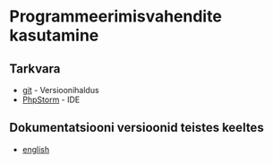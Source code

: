 # Programmeerimisvahendite kasutamine
## Tarkvara
* [git](https://git-scm.com/download/win) - Versioonihaldus
* [PhpStorm](https://www.jetbrains.com/phpstorm/) - IDE
## Dokumentatsiooni versioonid teistes keeltes
* [english](https://github.com/dianasell/pvk/blob/master/README.en.md)
